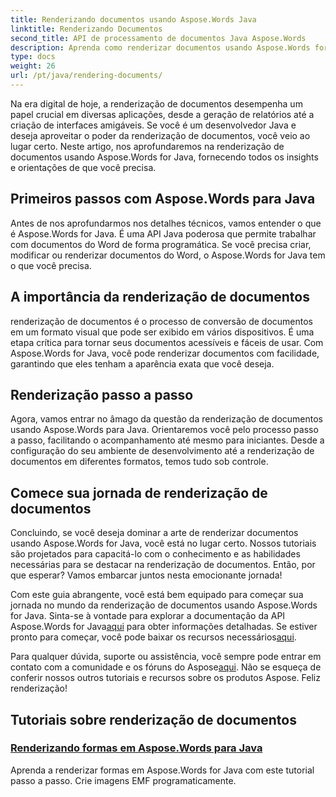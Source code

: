 ```yaml
---
title: Renderizando documentos usando Aspose.Words Java
linktitle: Renderizando Documentos
second_title: API de processamento de documentos Java Aspose.Words
description: Aprenda como renderizar documentos usando Aspose.Words for Java neste tutorial abrangente. Obtenha orientações passo a passo, dicas e exemplos para renderização eficiente de documentos.
type: docs
weight: 26
url: /pt/java/rendering-documents/
---
```


Na era digital de hoje, a renderização de documentos desempenha um papel crucial em diversas aplicações, desde a geração de relatórios até a criação de interfaces amigáveis. Se você é um desenvolvedor Java e deseja aproveitar o poder da renderização de documentos, você veio ao lugar certo. Neste artigo, nos aprofundaremos na renderização de documentos usando Aspose.Words for Java, fornecendo todos os insights e orientações de que você precisa.

## Primeiros passos com Aspose.Words para Java

Antes de nos aprofundarmos nos detalhes técnicos, vamos entender o que é Aspose.Words for Java. É uma API Java poderosa que permite trabalhar com documentos do Word de forma programática. Se você precisa criar, modificar ou renderizar documentos do Word, o Aspose.Words for Java tem o que você precisa.

## A importância da renderização de documentos

renderização de documentos é o processo de conversão de documentos em um formato visual que pode ser exibido em vários dispositivos. É uma etapa crítica para tornar seus documentos acessíveis e fáceis de usar. Com Aspose.Words for Java, você pode renderizar documentos com facilidade, garantindo que eles tenham a aparência exata que você deseja.

## Renderização passo a passo

Agora, vamos entrar no âmago da questão da renderização de documentos usando Aspose.Words para Java. Orientaremos você pelo processo passo a passo, facilitando o acompanhamento até mesmo para iniciantes. Desde a configuração do seu ambiente de desenvolvimento até a renderização de documentos em diferentes formatos, temos tudo sob controle.

## Comece sua jornada de renderização de documentos

Concluindo, se você deseja dominar a arte de renderizar documentos usando Aspose.Words for Java, você está no lugar certo. Nossos tutoriais são projetados para capacitá-lo com o conhecimento e as habilidades necessárias para se destacar na renderização de documentos. Então, por que esperar? Vamos embarcar juntos nesta emocionante jornada!

 Com este guia abrangente, você está bem equipado para começar sua jornada no mundo da renderização de documentos usando Aspose.Words for Java. Sinta-se à vontade para explorar a documentação da API Aspose.Words for Java[aqui](https://reference.aspose.com/words/java/) para obter informações detalhadas. Se estiver pronto para começar, você pode baixar os recursos necessários[aqui](https://releases.aspose.com/words/java/).

 Para qualquer dúvida, suporte ou assistência, você sempre pode entrar em contato com a comunidade e os fóruns do Aspose[aqui](https://forum.aspose.com/). Não se esqueça de conferir nossos outros tutoriais e recursos sobre os produtos Aspose. Feliz renderização!

## Tutoriais sobre renderização de documentos
### [Renderizando formas em Aspose.Words para Java](./rendering-shapes/)
Aprenda a renderizar formas em Aspose.Words for Java com este tutorial passo a passo. Crie imagens EMF programaticamente.